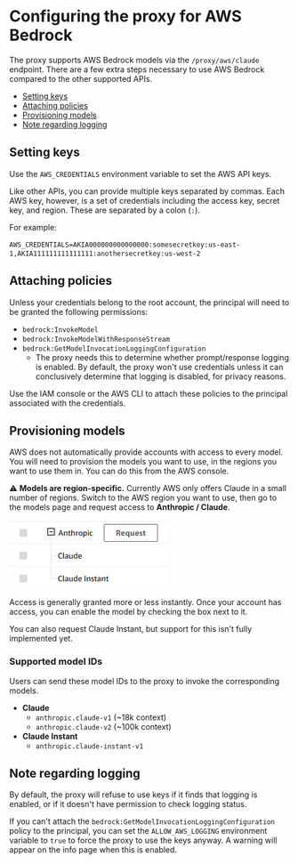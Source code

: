 # Configuring the proxy for AWS Bedrock

The proxy supports AWS Bedrock models via the `/proxy/aws/claude` endpoint. There are a few extra steps necessary to use AWS Bedrock compared to the other supported APIs.

- [Setting keys](#setting-keys)
- [Attaching policies](#attaching-policies)
- [Provisioning models](#provisioning-models)
- [Note regarding logging](#note-regarding-logging)

## Setting keys

Use the `AWS_CREDENTIALS` environment variable to set the AWS API keys.

Like other APIs, you can provide multiple keys separated by commas. Each AWS key, however, is a set of credentials including the access key, secret key, and region. These are separated by a colon (`:`).

For example:

```
AWS_CREDENTIALS=AKIA000000000000000:somesecretkey:us-east-1,AKIA111111111111111:anothersecretkey:us-west-2
```

## Attaching policies

Unless your credentials belong to the root account, the principal will need to be granted the following permissions:

- `bedrock:InvokeModel`
- `bedrock:InvokeModelWithResponseStream`
- `bedrock:GetModelInvocationLoggingConfiguration`
  - The proxy needs this to determine whether prompt/response logging is enabled. By default, the proxy won't use credentials unless it can conclusively determine that logging is disabled, for privacy reasons.

Use the IAM console or the AWS CLI to attach these policies to the principal associated with the credentials.

## Provisioning models

AWS does not automatically provide accounts with access to every model. You will need to provision the models you want to use, in the regions you want to use them in. You can do this from the AWS console.

⚠️ **Models are region-specific.** Currently AWS only offers Claude in a small number of regions. Switch to the AWS region you want to use, then go to the models page and request access to **Anthropic / Claude**.

![](./assets/aws-request-model-access.png)

Access is generally granted more or less instantly. Once your account has access, you can enable the model by checking the box next to it.

You can also request Claude Instant, but support for this isn't fully implemented yet.

### Supported model IDs
Users can send these model IDs to the proxy to invoke the corresponding models.
- **Claude**
  - `anthropic.claude-v1` (~18k context)
  - `anthropic.claude-v2` (~100k context)
- **Claude Instant**
  - `anthropic.claude-instant-v1`

## Note regarding logging

By default, the proxy will refuse to use keys if it finds that logging is enabled, or if it doesn't have permission to check logging status.

If you can't attach the `bedrock:GetModelInvocationLoggingConfiguration` policy to the principal, you can set the `ALLOW_AWS_LOGGING` environment variable to `true` to force the proxy to use the keys anyway. A warning will appear on the info page when this is enabled.
